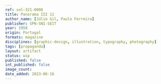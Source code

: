 ```yaml
---
ref: sol-321-0008
title: Panorama III 11
author_name: [Júlio Gil, Paulo Ferreira]
publisher: SPN-SNI-SEIT
year: 1958
origin: Portugal
formats: magazine
disciplines: [graphic-design, illustration, typography, photography]
tags: [propaganda]
layout: artifact
status: wip
published: false
int_published: false
image_count:
date_added: 2023-06-16
---
```

